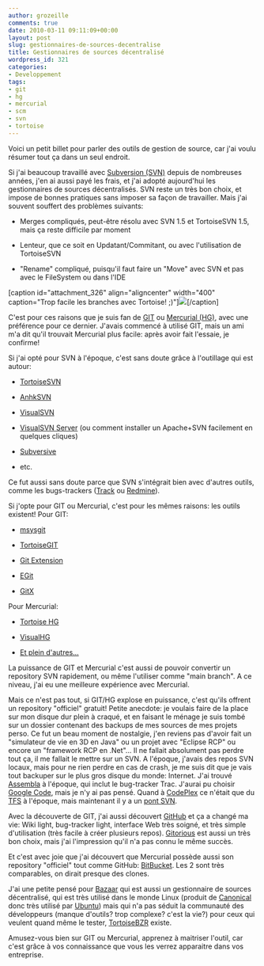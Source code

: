 ```yaml
---
author: grozeille
comments: true
date: 2010-03-11 09:11:09+00:00
layout: post
slug: gestionnaires-de-sources-decentralise
title: Gestionnaires de sources décentralisé
wordpress_id: 321
categories:
- Developpement
tags:
- git
- hg
- mercurial
- scm
- svn
- tortoise
---
```


Voici un petit billet pour parler des outils de gestion de source, car j'ai voulu résumer tout ça dans un seul endroit.

Si j'ai beaucoup travaillé avec [Subversion (SVN)](http://subversion.tigris.org/) depuis de nombreuses années, j'en ai aussi payé les frais, et j'ai adopté aujourd'hui les gestionnaires de sources décentralisés.
SVN reste un très bon choix, et impose de bonnes pratiques sans imposer sa façon de travailler.
Mais j'ai souvent souffert des problèmes suivants:



	
  * Merges compliqués, peut-être résolu avec SVN 1.5 et TortoiseSVN 1.5, mais ça reste difficile par moment

	
  * Lenteur, que ce soit en Updatant/Commitant, ou avec l'utilisation de TortoiseSVN

	
  * "Rename" compliqué, puisqu'il faut faire un "Move" avec SVN et pas avec le FileSystem ou dans l'IDE



[caption id="attachment_326" align="aligncenter" width="400" caption="Trop facile les branches avec Tortoise! ;)"][![](http://grozeille.files.wordpress.com/2010/03/48479087_705a7f3087-1.jpg)](http://grozeille.files.wordpress.com/2010/03/48479087_705a7f3087-1.jpg)[/caption]

C'est pour ces raisons que je suis fan de [GIT](http://git-scm.com/) ou [Mercurial (HG)](http://mercurial.selenic.com/), avec une préférence pour ce dernier. J'avais commencé à utilisé GIT, mais un ami m'a dit qu'il trouvait Mercurial plus facile: après avoir fait l'essaie, je confirme!

Si j'ai opté pour SVN à l'époque, c'est sans doute grâce à l'outillage qui est autour:



	
  * [TortoiseSVN](http://tortoisesvn.tigris.org/)

	
  * [AnhkSVN](http://ankhsvn.open.collab.net/)

	
  * [VisualSVN](http://www.visualsvn.com/visualsvn/)

	
  * [VisualSVN Server](http://www.visualsvn.com/server/) (ou comment installer un Apache+SVN facilement en quelques cliques)

	
  * [Subversive](http://www.polarion.com/products/svn/subversive.php)

	
  * etc.





Ce fut aussi sans doute parce que SVN s'intégrait bien avec d'autres outils, comme les bugs-trackers ([Track](http://trac.edgewall.org/) ou [Redmine](http://www.redmine.org/)).

Si j'opte pour GIT ou Mercurial, c'est pour les mêmes raisons: les outils existent!
Pour GIT:



	
  * [msysgit](http://code.google.com/p/msysgit/)

	
  * [TortoiseGIT](http://code.google.com/p/tortoisegit/)

	
  * [Git Extension](http://sourceforge.net/projects/gitextensions/)

	
  * [EGit](http://www.eclipse.org/egit/)

	
  * [GitX](http://gitx.frim.nl/seeit.html)




Pour Mercurial:

	
  * [Tortoise HG](http://tortoisehg.bitbucket.org/)

	
  * [VisualHG](http://visualhg.codeplex.com/)

	
  * [Et plein d'autres...](http://mercurial.selenic.com/wiki/OtherTools)



La puissance de GIT et Mercurial c'est aussi de pouvoir convertir un repository SVN rapidement, ou même l'utiliser comme "main branch". A ce niveau, j'ai eu une meilleure expérience avec Mercurial.

Mais ce n'est pas tout, si GIT/HG explose en puissance, c'est qu'ils offrent un repository "officiel" gratuit!
Petite anecdote: je voulais faire de la place sur mon disque dur plein à craqué, et en faisant le ménage je suis tombé sur un dossier contenant des backups de mes sources de mes projets perso. Ce fut un beau moment de nostalgie, j'en reviens pas d'avoir fait un "simulateur de vie en 3D en Java" ou un projet avec "Eclipse RCP" ou encore un "framework RCP en .Net"...
Il ne fallait absolument pas perdre tout ça, il me fallait le mettre sur un SVN. A l'époque, j'avais des repos SVN locaux, mais pour ne rien perdre en cas de crash, je me suis dit que je vais tout backuper sur le plus gros disque du monde: Internet.
J'ai trouvé [Assembla](http://www.assembla.com/) à l'époque, qui inclut le bug-tracker Trac. J'aurai pu choisir [Google Code](http://code.google.com/hosting/), mais je n'y ai pas pensé. Quand à [CodePlex](http://www.codeplex.com/) ce n'était que du [TFS](http://en.wikipedia.org/wiki/Team_Foundation_Server) à l'époque, mais maintenant il y a un [pont SVN](http://www.codeplex.com/SvnBridge).

Avec la découverte de GIT, j'ai aussi découvert [GitHub](http://github.com/grozeille/) et ça a changé ma vie: Wiki light, bug-tracker light, interface Web très soigné, et très simple d'utilisation (très facile à créer plusieurs repos). [Gitorious](http://gitorious.org/~grozeille) est aussi un très bon choix, mais j'ai l'impression qu'il n'a pas connu le même succès.

Et c'est avec joie que j'ai découvert que Mercurial possède aussi son repository "officiel" tout comme GitHub: [BitBucket](http://bitbucket.org/). Les 2 sont très comparables, on dirait presque des clones.

J'ai une petite pensé pour [Bazaar](http://bazaar.canonical.com/en/) qui est aussi un gestionnaire de sources décentralisé, qui est très utilisé dans le monde Linux (produit de [Canonical](http://www.canonical.com/) donc très utilisé par [Ubuntu](http://www.ubuntu.com/)) mais qui n'a pas séduit la communauté des développeurs (manque d'outils? trop complexe? c'est la vie?) pour ceux qui veulent quand même le tester, [TortoiseBZR](http://wiki.bazaar.canonical.com/TortoiseBzr) existe.

Amusez-vous bien sur GIT ou Mercurial, apprenez à maitriser l'outil, car c'est grâce à vos connaissance que vous les verrez apparaitre dans vos entreprise.

